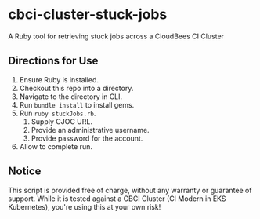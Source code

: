 # cbci-cluster-stuck-jobs
A Ruby tool for retrieving stuck jobs across a CloudBees CI Cluster

## Directions for Use
1. Ensure Ruby is installed.
2. Checkout this repo into a directory.
3. Navigate to the directory in CLI.
4. Run `bundle install` to install gems.
5. Run `ruby stuckJobs.rb`.
   1. Supply CJOC URL.
   2. Provide an administrative username.
   3. Provide password for the account.
6. Allow to complete run.

## Notice
This script is provided free of charge, without any warranty or guarantee of support. While it is tested against a CBCI Cluster (CI Modern in EKS Kubernetes), you're using this at your own risk!